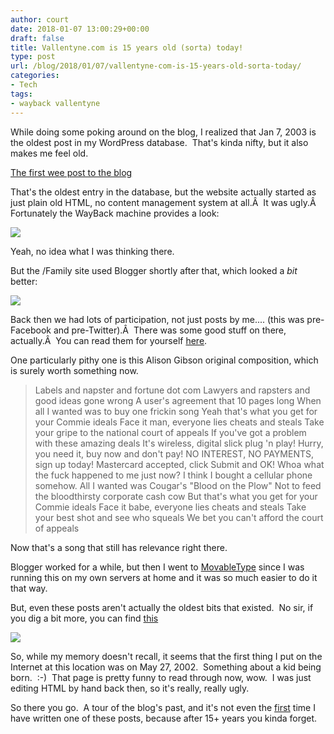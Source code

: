 ```yaml
---
author: court
date: 2018-01-07 13:00:29+00:00
draft: false
title: Vallentyne.com is 15 years old (sorta) today!
type: post
url: /blog/2018/01/07/vallentyne-com-is-15-years-old-sorta-today/
categories:
- Tech
tags:
- wayback vallentyne
---
```


While doing some poking around on the blog, I realized that Jan 7, 2003 is the oldest post in my WordPress database.  That's kinda nifty, but it also makes me feel old.

[The first wee post to the blog](http://www.vallentyne.com/blog/2003/01/07/the-first-wee-post-to/)

That's the oldest entry in the database, but the website actually started as just plain old HTML, no content management system at all.Â  It was ugly.Â  Fortunately the WayBack machine provides a look:

![](/blog/wp-content/uploads/2018/01/VTIoriginal-1024x222.png)


Yeah, no idea what I was thinking there.

But the /Family site used Blogger shortly after that, which looked a _bit_ better:

![](/blog/wp-content/uploads/2018/01/ramblings-1024x616.png)


Back then we had lots of participation, not just posts by me.... (this was pre-Facebook and pre-Twitter).Â  There was some good stuff on there, actually.Â  You can read them for yourself [here](http://web.archive.org/web/20030402162845/http://www.vallentyne.com:80/family/).

One particularly pithy one is this Alison Gibson original composition, which is surely worth something now.


<blockquote>
 
Labels and napster and fortune dot com
Lawyers and rapsters and good ideas gone wrong
A user's agreement that 10 pages long
When all I wanted was to buy one frickin song
Yeah that's what you get for your Commie ideals
Face it man, everyone lies cheats and steals
Take your gripe to the national court of appeals
If you've got a problem with these amazing deals
It's wireless, digital slick plug 'n play!
Hurry, you need it, buy now and don't pay!
NO INTEREST, NO PAYMENTS, sign up today!
Mastercard accepted, click Submit and OK!
Whoa what the fuck happened to me just now?
I think I bought a cellular phone somehow.
All I wanted was Cougar's "Blood on the Plow"
Not to feed the bloodthirsty corporate cash cow
But that's what you get for your Commie ideals
Face it babe, everyone lies cheats and steals
Take your best shot and see who squeals
We bet you can't afford the court of appeals


> </blockquote>







Now that's a song that still has relevance right there.







Blogger worked for a while, but then I went to [MovableType](https://www.vallentyne.com/blog/2005/04/10/429/) since I was running this on my own servers at home and it was so much easier to do it that way.







But, even these posts aren't actually the oldest bits that existed.  No sir, if you dig a bit more, you can find [this](http://web.archive.org/web/20030417070201/http://www.vallentyne.com:80/family/news_archive.htm)







![](/blog/wp-content/uploads/2018/01/quinns-arrival-1024x789.png)





So, while my memory doesn't recall, it seems that the first thing I put on the Internet at this location was on May 27, 2002.  Something about a kid being born.  :-)  That page is pretty funny to read through now, wow.  I was just editing HTML by hand back then, so it's really, really ugly.

So there you go.  A tour of the blog's past, and it's not even the [first](http://www.vallentyne.com/blog/2012/01/30/mundane-ramblings-retrospective-2003/) time I have written one of these posts, because after 15+ years you kinda forget.






